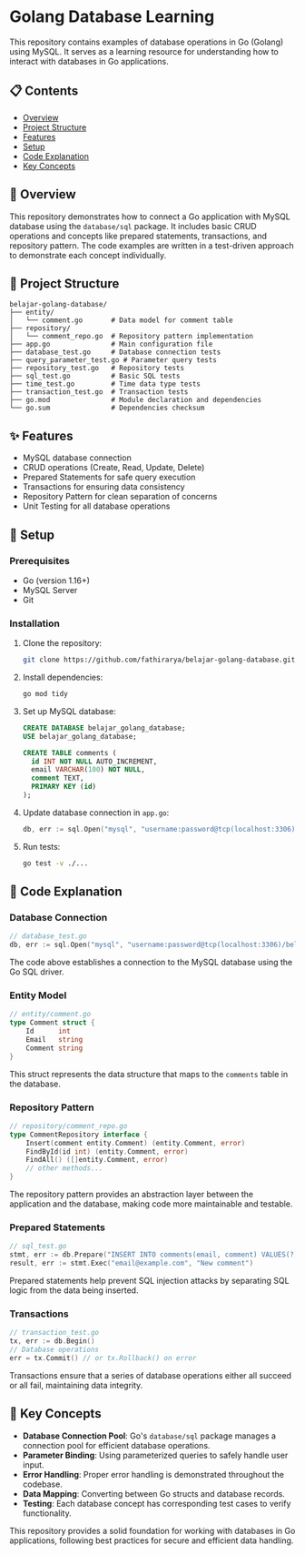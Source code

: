 # Golang Database Learning

This repository contains examples of database operations in Go (Golang) using MySQL. It serves as a learning resource for understanding how to interact with databases in Go applications.

## 📋 Contents

- [Overview](#overview)
- [Project Structure](#project-structure)
- [Features](#features)
- [Setup](#setup)
- [Code Explanation](#code-explanation)
- [Key Concepts](#key-concepts)

## 🚀 Overview

This repository demonstrates how to connect a Go application with MySQL database using the `database/sql` package. It includes basic CRUD operations and concepts like prepared statements, transactions, and repository pattern. The code examples are written in a test-driven approach to demonstrate each concept individually.

## 📁 Project Structure

```
belajar-golang-database/
├── entity/
│   └── comment.go       # Data model for comment table
├── repository/
│   └── comment_repo.go  # Repository pattern implementation
├── app.go               # Main configuration file
├── database_test.go     # Database connection tests
├── query_parameter_test.go # Parameter query tests
├── repository_test.go   # Repository tests
├── sql_test.go          # Basic SQL tests
├── time_test.go         # Time data type tests
├── transaction_test.go  # Transaction tests
├── go.mod               # Module declaration and dependencies
└── go.sum               # Dependencies checksum
```

## ✨ Features

- MySQL database connection
- CRUD operations (Create, Read, Update, Delete)
- Prepared Statements for safe query execution
- Transactions for ensuring data consistency
- Repository Pattern for clean separation of concerns
- Unit Testing for all database operations

## 📝 Setup

### Prerequisites

- Go (version 1.16+)
- MySQL Server
- Git

### Installation

1. Clone the repository:
   ```bash
   git clone https://github.com/fathirarya/belajar-golang-database.git
   ```

2. Install dependencies:
   ```bash
   go mod tidy
   ```

3. Set up MySQL database:
   ```sql
   CREATE DATABASE belajar_golang_database;
   USE belajar_golang_database;
   
   CREATE TABLE comments (
     id INT NOT NULL AUTO_INCREMENT,
     email VARCHAR(100) NOT NULL,
     comment TEXT,
     PRIMARY KEY (id)
   );
   ```

4. Update database connection in `app.go`:
   ```go
   db, err := sql.Open("mysql", "username:password@tcp(localhost:3306)/belajar_golang_database")
   ```

5. Run tests:
   ```bash
   go test -v ./...
   ```

## 🧩 Code Explanation

### Database Connection
```go
// database_test.go
db, err := sql.Open("mysql", "username:password@tcp(localhost:3306)/belajar_golang_database")
```
The code above establishes a connection to the MySQL database using the Go SQL driver.

### Entity Model
```go
// entity/comment.go
type Comment struct {
    Id      int
    Email   string
    Comment string
}
```
This struct represents the data structure that maps to the `comments` table in the database.

### Repository Pattern
```go
// repository/comment_repo.go
type CommentRepository interface {
    Insert(comment entity.Comment) (entity.Comment, error)
    FindById(id int) (entity.Comment, error)
    FindAll() ([]entity.Comment, error)
    // other methods...
}
```
The repository pattern provides an abstraction layer between the application and the database, making code more maintainable and testable.

### Prepared Statements
```go
// sql_test.go
stmt, err := db.Prepare("INSERT INTO comments(email, comment) VALUES(?, ?)")
result, err := stmt.Exec("email@example.com", "New comment")
```
Prepared statements help prevent SQL injection attacks by separating SQL logic from the data being inserted.

### Transactions
```go
// transaction_test.go
tx, err := db.Begin()
// Database operations
err = tx.Commit() // or tx.Rollback() on error
```
Transactions ensure that a series of database operations either all succeed or all fail, maintaining data integrity.

## 🔑 Key Concepts

- **Database Connection Pool**: Go's `database/sql` package manages a connection pool for efficient database operations.
- **Parameter Binding**: Using parameterized queries to safely handle user input.
- **Error Handling**: Proper error handling is demonstrated throughout the codebase.
- **Data Mapping**: Converting between Go structs and database records.
- **Testing**: Each database concept has corresponding test cases to verify functionality.

This repository provides a solid foundation for working with databases in Go applications, following best practices for secure and efficient data handling.